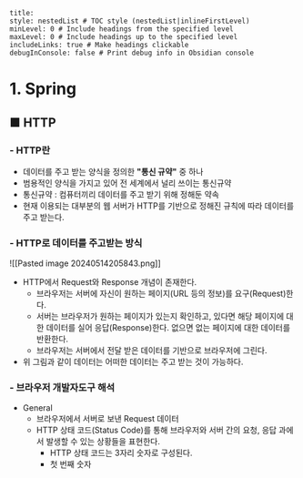 ```table-of-contents
title: 
style: nestedList # TOC style (nestedList|inlineFirstLevel)
minLevel: 0 # Include headings from the specified level
maxLevel: 0 # Include headings up to the specified level
includeLinks: true # Make headings clickable
debugInConsole: false # Print debug info in Obsidian console
```

# 1. Spring
## ■ HTTP

### - HTTP란
- 데이터를 주고 받는 양식을 정의한 **"통신 규약"** 중 하나
- 범용적인 양식을 가지고 있어 전 세계에서 널리 쓰이는 통신규약
- 통신규약 : 컴퓨터끼리 데이터를 주고 받기 위해 정해둔 약속
- 현재 이용되는 대부분의 웹 서버가 HTTP를 기반으로 정해진 규칙에 따라 데이터를 주고 받는다.

### - HTTP로 데이터를 주고받는 방식
![[Pasted image 20240514205843.png]]
- HTTP에서 Request와 Response 개념이 존재한다.
	- 브라우저는 서버에 자신이 원하는 페이지(URL 등의 정보)를 요구(Request)한다.
	- 서버는 브라우저가 원하는 페이지가 있는지 확인하고, 있다면 해당 페이지에 대한 데이터를 실어 응답(Response)한다.
	  없으면 없는 페이지에 대한 데이터를 반환한다.
	- 브라우저는 서버에서 전달 받은 데이터를 기반으로 브라우저에 그린다.
- 위 그림과 같이 데이터는 어떠한 데이터는 주고 받는 것이 가능하다.

### - 브라우저 개발자도구 해석
- General
	- 브라우저에서 서버로 보낸 Request 데이터
	- HTTP 상태 코드(Status Code)를 통해 브라우저와 서버 간의 요청, 응답 과에서 발생할 수 있는 상황들을 표현한다.
		- HTTP 상태 코드는 3자리 숫자로 구성된다.
		- 첫 번째 숫자